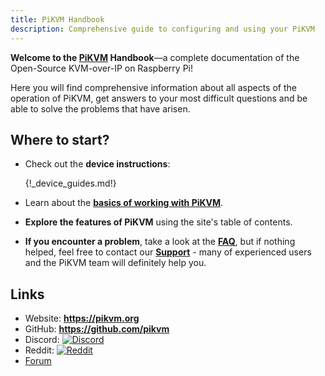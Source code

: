```yaml
---
title: PiKVM Handbook
description: Comprehensive guide to configuring and using your PiKVM
---
```


**Welcome to the [PiKVM](https://pikvm.org) Handbook**—a complete
documentation of the Open-Source KVM-over-IP on Raspberry Pi!

Here you will find comprehensive information about all aspects of the
operation of PiKVM, get answers to your most difficult questions and be
able to solve the problems that have arisen.

## Where to start?

* Check out the **device instructions**:

    {!_device_guides.md!}

* Learn about the **[basics of working with PiKVM](cheatsheet.md)**.

* **Explore the features of PiKVM** using the site's table of contents.

* **If you encounter a problem**, take a look at the **[FAQ](faq.md)**, but if nothing helped,
  feel free to contact our **[Support](https://pikvm.org/support/)** - many of experienced users and the PiKVM team will definitely help you.


## Links

* Website: **https://pikvm.org**
* GitHub: **https://github.com/pikvm**
* Discord: [![Discord](https://img.shields.io/discord/580094191938437144?logo=discord)](https://discord.gg/bpmXfz5)
* Reddit: [![Reddit](https://img.shields.io/badge/reddit-join-orange?logo=reddit)](https://www.reddit.com/r/pikvm)
* [Forum](https://forum.pishop.com/c/pikvm)
